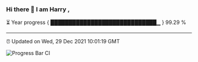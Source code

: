 ### Hi there 👋 I am Harry , 

⏳ Year progress { █████████████████████████████▁ } 99.29 %

---

⏰ Updated on Wed, 29 Dec 2021 10:01:19 GMT

![Progress Bar CI](https://github.com/duykhang68/duykhang68/workflows/Progress%20Bar%20CI/badge.svg)
